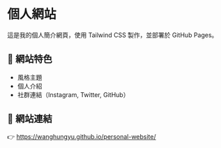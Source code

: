 
# 個人網站

這是我的個人簡介網頁，使用 Tailwind CSS 製作，並部署於 GitHub Pages。

## 📌 網站特色
- 風格主題
- 個人介紹
- 社群連結（Instagram, Twitter, GitHub）

## 🔗 網站連結
👉 https://wanghungyu.github.io/personal-website/
